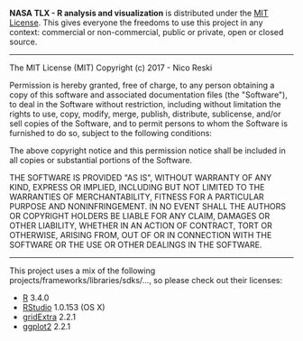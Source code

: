 **NASA TLX - R analysis and visualization** is distributed under the [MIT License](https://en.wikipedia.org/wiki/MIT_License). This gives everyone the freedoms to use this project in any context: commercial or non-commercial, public or private, open or closed source.

---

The MIT License (MIT)
Copyright (c) 2017 - Nico Reski

Permission is hereby granted, free of charge, to any person obtaining a copy of this software and associated documentation files (the "Software"), to deal in the Software without restriction, including without limitation the rights to use, copy, modify, merge, publish, distribute, sublicense, and/or sell copies of the Software, and to permit persons to whom the Software is furnished to do so, subject to the following conditions:

The above copyright notice and this permission notice shall be included in all copies or substantial portions of the Software.

THE SOFTWARE IS PROVIDED "AS IS", WITHOUT WARRANTY OF ANY KIND, EXPRESS OR IMPLIED, INCLUDING BUT NOT LIMITED TO THE WARRANTIES OF MERCHANTABILITY, FITNESS FOR A PARTICULAR PURPOSE AND NONINFRINGEMENT. IN NO EVENT SHALL THE AUTHORS OR COPYRIGHT HOLDERS BE LIABLE FOR ANY CLAIM, DAMAGES OR OTHER LIABILITY, WHETHER IN AN ACTION OF CONTRACT, TORT OR OTHERWISE, ARISING FROM, OUT OF OR IN CONNECTION WITH THE SOFTWARE OR THE USE OR OTHER DEALINGS IN THE SOFTWARE.

---

This project uses a mix of the following projects/frameworks/libraries/sdks/..., so please check out their licenses:

* [R](https://www.r-project.org) 3.4.0
* [RStudio](https://www.rstudio.com) 1.0.153 (OS X)
* [gridExtra](https://cran.r-project.org/web/packages/gridExtra/) 2.2.1
* [ggplot2](https://cran.r-project.org/web/packages/ggplot2/) 2.2.1
